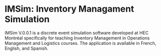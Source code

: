 # IMSim: Inventory Managament Simulation

IMSim V.0.0.1 is a discrete event simulation software developed at HEC Montréal specifically for teaching Inventory Management in Operations Management and Logistics courses. The application is available in French, English, and Spanish.
